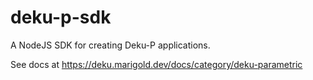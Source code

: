 # deku-p-sdk

A NodeJS SDK for creating Deku-P applications.

See docs at https://deku.marigold.dev/docs/category/deku-parametric
